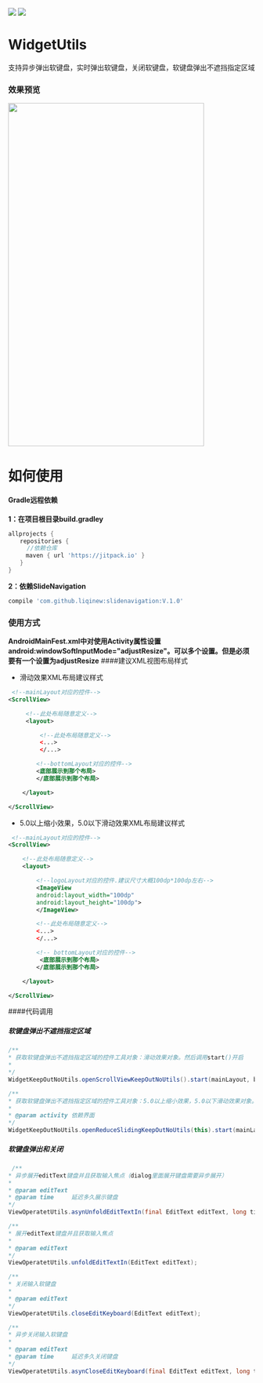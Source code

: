 [![](https://jitpack.io/v/liqinew/slidenavigation.svg)](https://jitpack.io/#liqinew/slidenavigation)
[![](https://img.shields.io/badge/%E4%BD%9C%E8%80%85-%E6%9D%8E%E5%A5%87-orange.svg)](https://github.com/LiqiNew)
# WidgetUtils
支持异步弹出软键盘，实时弹出软键盘，关闭软键盘，软键盘弹出不遮挡指定区域
### 效果预览
<image src="./image/demo.gif" width="400px" height="700px"/>

# 如何使用

#### Gradle远程依赖 ####
**1：在项目根目录build.gradley**	<br>

```gradle
allprojects {
　　repositories {
  　　//依赖仓库
　　　maven { url 'https://jitpack.io' }
　　}
}
```

**2：依赖SlideNavigation**<br>

```gradle
compile 'com.github.liqinew:slidenavigation:V.1.0'
```
### 使用方式 ###
**AndroidMainFest.xml中对使用Activity属性设置android:windowSoftInputMode="adjustResize"。可以多个设置。但是必须要有一个设置为adjustResize**
####建议XML视图布局样式

* 滑动效果XML布局建议样式
```xml
 <!--mainLayout对应的控件-->
<ScrollView>

     <!--此处布局随意定义-->
     <layout>

         <!--此处布局随意定义-->
         <...>
         </...>

        <!--bottomLayout对应的控件-->
        <底部展示到那个布局>
        </底部展示到那个布局>

    </layout>

</ScrollView>
```
* 5.0以上缩小效果，5.0以下滑动效果XML布局建议样式
```xml
 <!--mainLayout对应的控件-->
<ScrollView>

    <!--此处布局随意定义-->
    <layout>

        <!--logoLayout对应的控件.建议尺寸大概100dp*100dp左右-->
        <ImageView
        android:layout_width="100dp"
        android:layout_height="100dp">
        </ImageView>

        <!--此处布局随意定义-->
        <...>
        </...>

        <!-- bottomLayout对应的控件-->
         <底部展示到那个布局>
        </底部展示到那个布局>

    </layout>

</ScrollView>
```
####代码调用

##### 软键盘弹出不遮挡指定区域
```java
/**
* 获取软键盘弹出不遮挡指定区域的控件工具对象：滑动效果对象。然后调用start()开启
*
*/
WidgetKeepOutNoUtils.openScrollViewKeepOutNoUtils().start(mainLayout, bottomLayout);

/**
* 获取软键盘弹出不遮挡指定区域的控件工具对象：5.0以上缩小效果，5.0以下滑动效果对象。然后调用start()开启
*
* @param activity 依赖界面
*/
WidgetKeepOutNoUtils.openReduceSlidingKeepOutNoUtils(this).start(mainLayout, logoLayout, bottomLayout);
```
##### 软键盘弹出和关闭
```java
 /**
* 异步展开editText键盘并且获取输入焦点（dialog里面展开键盘需要异步展开）
*
* @param editText
* @param time     延迟多久展示键盘
*/
ViewOperatetUtils.asynUnfoldEditTextIn(final EditText editText, long time) ;

/**
* 展开editText键盘并且获取输入焦点
*
* @param editText
*/
ViewOperatetUtils.unfoldEditTextIn(EditText editText);

/**
* 关闭输入软键盘
*
* @param editText
*/
ViewOperatetUtils.closeEditKeyboard(EditText editText);

/**
* 异步关闭输入软键盘
*
* @param editText
* @param time     延迟多久关闭键盘
*/
ViewOperatetUtils.asynCloseEditKeyboard(final EditText editText, long time);
```